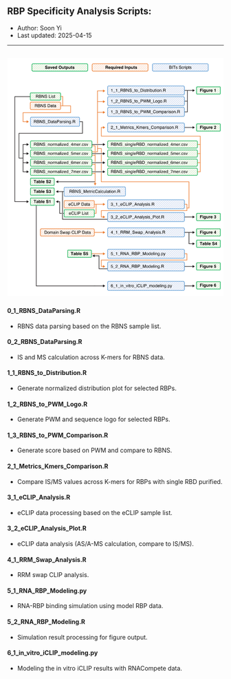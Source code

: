 ## RBP Specificity Analysis Scripts:
- Author: Soon Yi
- Last updated: 2025-04-15
-------------------------------------------------------------------------------------------------------------------
![alt text](https://github.com/S00NYI/Specificity_BITs/blob/main/Analysis_Outline.png?raw=true)
-------------------------------------------------------------------------------------------------------------------

#### 0_1_RBNS_DataParsing.R
  - RBNS data parsing based on the RBNS sample list.

#### 0_2_RBNS_DataParsing.R
  - IS and MS calculation across K-mers for RBNS data.

#### 1_1_RBNS_to_Distribution.R
  - Generate normalized distribution plot for selected RBPs.

#### 1_2_RBNS_to_PWM_Logo.R
  - Generate PWM and sequence logo for selected RBPs.

#### 1_3_RBNS_to_PWM_Comparison.R
  - Generate score based on PWM and compare to RBNS.

#### 2_1_Metrics_Kmers_Comparison.R
  - Compare IS/MS values across K-mers for RBPs with single RBD purified.
  
#### 3_1_eCLIP_Analysis.R
  - eCLIP data processing based on the eCLIP sample list.
   
#### 3_2_eCLIP_Analysis_Plot.R
  - eCLIP data analysis (AS/A-MS calculation, compare to IS/MS).

#### 4_1_RRM_Swap_Analysis.R
  - RRM swap CLIP analysis.

#### 5_1_RNA_RBP_Modeling.py
  - RNA-RBP binding simulation using model RBP data.
   
#### 5_2_RNA_RBP_Modeling.R
  - Simulation result processing for figure output.

#### 6_1_in_vitro_iCLIP_modeling.py
  - Modeling the in vitro iCLIP results with RNACompete data.


